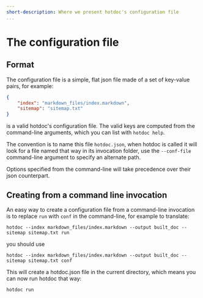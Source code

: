 ```yaml
---
short-description: Where we present hotdoc's configuration file
...
```


# The configuration file

## Format

The configuration file is a simple, flat json file made of a set of key-value pairs, for example:

``` json
{
	"index": "markdown_files/index.markdown",
	"sitemap": "sitemap.txt"
}
```

is a valid hotdoc's configuration file. The valid keys are computed from the
command-line arguments, which you can list with `hotdoc help`.

The convention is to name this file `hotdoc.json`, when hotdoc is called it
will look for a file named that way in its invocation folder, use the
`--conf-file` command-line argument to specify an alternate path.

Options specified from the command-line will take precedence over their json counterpart.

## Creating from a command line invocation

An easy way to create a configuration file from a command-line invocation is to replace `run` with `conf` in the command-line, for example to translate:

``` shell
hotdoc --index markdown_files/index.markdown --output built_doc --sitemap sitemap.txt run
```

you should use 

``` shell
hotdoc --index markdown_files/index.markdown --output built_doc --sitemap sitemap.txt conf
```

This will create a hotdoc.json file in the current directory, which means you can now run hotdoc that way:

``` shell
hotdoc run
```
